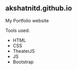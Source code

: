 ## akshatnitd.github.io

My Portfolio website

Tools used:

- HTML
- CSS
- TheaterJS
- JS
- Bootstrap
